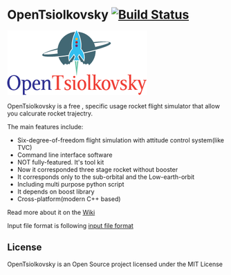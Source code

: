 # OpenTsiolkovsky   [![Build Status](https://travis-ci.org/istellartech/OpenTsiolkovsky.svg?branch=master)](https://travis-ci.org/istellartech/OpenTsiolkovsky)

![OpenTsiolkovsky](doc/OpenTsiolkovsky_Logo_small.png)


OpenTsiolkovsky is a free , specific usage rocket flight simulator that allow you calcurate rocket trajectry.

The main features include:

* Six-degree-of-freedom flight simulation with attitude control system(like TVC)
* Command line interface software
* NOT fully-featured. It's tool kit
* Now it corresponded three stage rocket without booster
* It corresponds only to the sub-orbital and the Low-earth-orbit
* Including multi purpose python script
* It depends on boost library
* Cross-platform(modern C++ based)

Read more about it on the [Wiki](https://github.com/istellartech/OpenTsiolkovsky/wiki)

Input file format is following [input file format](https://github.com/istellartech/OpenTsiolkovsky/wiki/input_file)

## License
OpenTsiolkovsky is an Open Source project licensed under the MIT License
